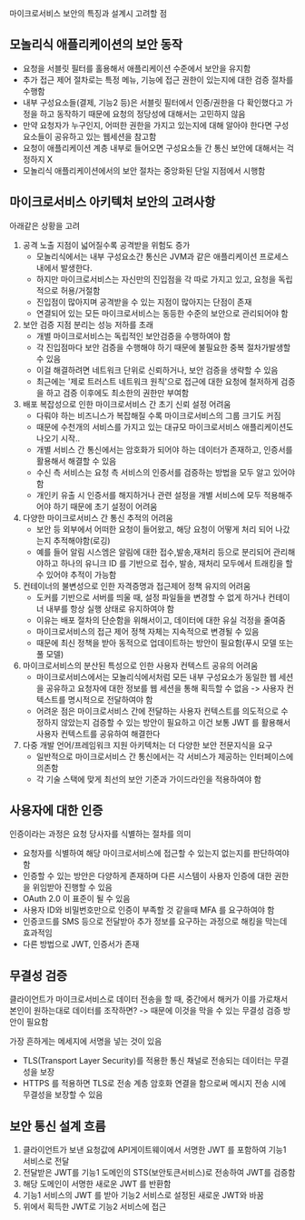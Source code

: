 마이크로서비스 보안의 특징과  설계시 고려할 점

## 모놀리식 애플리케이션의 보안 동작
- 요청을 서블릿 필터를 홀용해서 애플리케이션 수준에서 보안을 유지함
- 추가 접근 제어 절차로는 특정 메뉴, 기능에 접근 권한이 있는지에 대한 검증 절차를 수행함
- 내부 구성요소들(결제, 기능2 등)은 서블릿 필터에서 인증/권한을 다 확인했다고 가정을 하고 동작하기 때문에 요청의 정당성에 대해서는 고민하지 않음
- 만약 요청자가 누구인지, 어떠한 권한을 가지고 있는지에 대해 알아야 한다면 구성요소들이 공유하고 있는 웹세션을 참고함
- 요청이 애플리케이션 계층 내부로 들어오면 구성요소들 간 통신 보안에 대해서는 걱정하지 X
- 모놀리식 애플리케이션에서의 보안 절차는 중앙화된 단일 지점에서 시행함

## 마이크로서비스 아키텍처 보안의 고려사항
아래같은 상황을 고려
1. 공격 노출 지점이 넓어질수록 공격받을 위험도 증가
	- 모놀리식에서는 내부 구성요소간 통신은 JVM과 같은 애플리케이션 프로세스 내에서 발생한다.
	- 하지만 마이크로서비스는 자신만의 진입점을 각 따로 가지고 있고, 요청을 독립적으로 허용/거절함
	- 진입점이 많아지며 공격받을 수 있는 지점이 많아지는 단점이 존재
	- 연결되어 있는 모든 마이크로서비스는 동등한 수준의 보안으로 관리되어야 함
2. 보안 검증 지점 분리는 성능 저하를 초래
	- 개별 마이크로서비스는 독립적인 보안검증을 수행하여야 함
	- 각 진입점마다 보안 검증을 수행해야 하기 때문에 불필요한 중복 절차가발생할 수 있음
	- 이걸 해결하려면 네트워크 단위로 신뢰하거나, 보안 검증을 생략할 수 있음
	- 최근에는 '제로 트러스트 네트워크 원칙'으로 접근에 대한 요청에 철저하게 검증을 하고 검증 이후에도 최소한의 권한만 부여함
3. 배포 복잡성으로 인한 마이크로서비스 간 초기 신뢰 설정 어려움
	- 다뤄야 하는 비즈니스가 복잡해질 수록 마이크로서비스의 그룹 크기도 커짐
	- 때문에 수천개의 서비스를 가지고 있는 대규모 마이크로서비스 애플리케이션도 나오기 시작..
	- 개별 서비스 간 통신에서는 암호화가 되어야 하는 데이터가 존재하고, 인증서를 활용해서 해결할 수 있음 
	- 수신 측 서비스는 요청 측 서비스의 인증서를 검증하는 방법을 모두 알고 있어야 함
	- 개인키 유출 시 인증서를 해지하거나 관련 설정을 개별 서비스에 모두 적용해주어야 하기 때문에 초기 설정이 어려움
4. 다양한 마이크로서비스 간 통신 추적의 어려움
	- 보안 등 외부에서 어떠한 요청이 들어왔고, 해당 요청이 어떻게 처리 되어 나갔는지 추적해야함(로깅)
	- 예를 들어 알림 시스엠은 알림에 대한 접수,발송,재처리 등으로 분리되어 관리해야하고 하나의 유니크 ID 를 기반으로 접수, 발송, 재처리 모두에서 트래킹을 할 수 있어야 추적이 가능함
5. 컨테이너의 불변성으로 인한 자격증명과 접근제어 정책 유지의 어려움
	- 도커를 기반으로 서버를 띄울 때, 설정 파일들을 변경할 수 없게 하거나 컨테이너 내부를 항상 실행 상태로 유지하여야 함
	- 이유는 배포 절차의 단순함을 위해서이고, 데이터에 대한 유실 걱정을 줄여줌
	- 마이크로서비스의 접근 제어 정책 자체는 지속적으로 변경될 수 있음 
	- 때문에 최신 정책을 받아 동적으로 업데이트하는 방안이 필요함(푸시 모델 또는 풀 모델)
6. 마이크로서비스의 분산된 특성으로 인한 사용자 컨텍스트 공유의 어려움
	- 마이크로서비스에서는 모놀리식에서처럼 모든 내부 구성요소가 동일한 웹 세션을 공유하고 요청자에 대한 정보를 웹 세션을 통해 획득할 수 없음 -> 사용자 컨텍스트를 명시적으로 전달하여야 함
	- 어려운 점은 마이크로서비스 간에 전달하는 사용자 컨텍스트를 의도적으로 수정하지 않았는지 검증할 수 있는 방안이 필요하고 이건 보통 JWT 를 활용해서 사용자 컨텍스트를 공유하여 해결한다
7. 다중 개발 언어/프레임워크 지원 아키텍처는 더 다양한 보안 전문지식을 요구
	- 일반적으로 마이크로서비스 간 통신에서는 각 서비스가 제공하는 인터페이스에 의존함
	- 각 기술 스택에 맞게 최선의 보안 기준과 가이드라인을 적용하여야 함

## 사용자에 대한 인증
인증이라는 과정은 요청 당사자를 식별하는 절차를 의미
- 요청자를 식별하여 해당 마이크로서비스에 접근할 수 있는지 없는지를 판단하여야함
- 인증할 수 있는 방안은 다양하게 존재하며 다른 시스템이 사용자 인증에 대한 권한을 위임받아 진행할 수 있음
- OAuth 2.0 이 표준이 될 수 있음
- 사용자 ID와 비밀번호만으로 인증이 부족할 것 같을때 MFA 를 요구하여야 함
- 인증코드를 SMS 등으로 전달받아 추가 정보를 요구하는 과정으로 해킹을 막는데 효과적임
- 다른 방법으로 JWT, 인증서가 존재

## 무결성 검증
클라이언트가 마이크로서비스로 데이터 전송을 할 때, 중간에서 해커가 이를 가로채서 본인이 원하는대로 데이터를 조작하면? -> 때문에 이것을 막을 수 있는 무결성 검증 방안이 필요함

가장 흔하게는 메세지에 서명을 넣는 것이 있음
- TLS(Transport Layer Security)를 적용한 통신 채널로 전송되는 데이터는 무결성을 보장
- HTTPS 를 적용하면 TLS로 전송 계층 암호화 연결을 함으로써 메시지 전송 시에 무결성을 보장할 수 있음

## 보안 통신 설계 흐름 
1. 클라이언트가 보낸 요청값에 API게이트웨이에서 서명한 JWT 를 포함하여 기능1 서비스로 전달
2. 전달받은 JWT를 기능1 도메인의 STS(보안토큰서비스)로 전송하여 JWT를 검증함
3. 해당 도메인이 서명한 새로운 JWT 를 반환함
4. 기능1 서비스의 JWT 를 받아 기능2 서비스로 설정된 새로운 JWT와 바꿈
5. 위에서 획득한 JWT로 기능2 서비스에 접근





